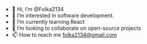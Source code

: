 - 👋 Hi, I’m @Folka2134
- 👀 I’m interested in software development.
- 🌱 I’m currently learning React
- 💞️ I’m looking to collaborate on open-source projects
- 📫 How to reach me folka2134@gmail.com

<!---
Folka2134/Folka2134 is a ✨ special ✨ repository because its `README.md` (this file) appears on your GitHub profile.
You can click the Preview link to take a look at your changes.
--->
